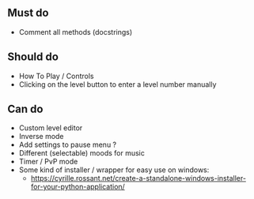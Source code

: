 ## Must do
* Comment all methods (docstrings)

## Should do
* How To Play / Controls
* Clicking on the level button to enter a level number manually

## Can do
* Custom level editor
* Inverse mode
* Add settings to pause menu ?
* Different (selectable) moods for music
* Timer / PvP mode
* Some kind of installer / wrapper for easy use on windows:
    + https://cyrille.rossant.net/create-a-standalone-windows-installer-for-your-python-application/